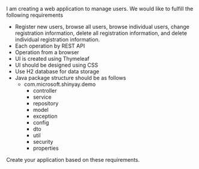 I am creating a web application to manage users. We would like to fulfill the following requirements

- Register new users, browse all users, browse individual users, change registration information, delete all registration information, and delete individual registration information.
- Each operation by REST API
- Operation from a browser
- UI is created using Thymeleaf
- UI should be designed using CSS
- Use H2 database for data storage
- Java package structure should be as follows
  - com.microsoft.shinyay.demo
    - controller
    - service
    - repository
    - model
    - exception
    - config
    - dto
    - util
    - security
    - properties

Create your application based on these requirements.
